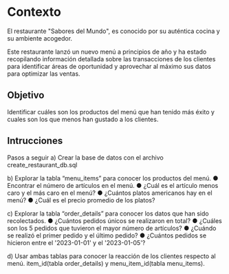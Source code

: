 # Contexto

El restaurante "Sabores del Mundo", es conocido por su auténtica cocina y su ambiente
acogedor.

Este restaurante lanzó un nuevo menú a principios de año y ha estado recopilando
información detallada sobre las transacciones de los clientes para identificar áreas de
oportunidad y aprovechar al máximo sus datos para optimizar las ventas.

## Objetivo

Identificar cuáles son los productos del menú que han tenido más éxito y cuales son los que
menos han gustado a los clientes.

## Intrucciones

Pasos a seguir
a) Crear la base de datos con el archivo create_restaurant_db.sql

b) Explorar la tabla “menu_items” para conocer los productos del menú.
● Encontrar el número de artículos en el menú.
● ¿Cuál es el artículo menos caro y el más caro en el menú?
● ¿Cuántos platos americanos hay en el menú?
● ¿Cuál es el precio promedio de los platos?

c) Explorar la tabla “order_details” para conocer los datos que han sido recolectados.
● ¿Cuántos pedidos únicos se realizaron en total?
● ¿Cuáles son los 5 pedidos que tuvieron el mayor número de artículos?
● ¿Cuándo se realizó el primer pedido y el último pedido?
● ¿Cuántos pedidos se hicieron entre el '2023-01-01' y el '2023-01-05'?

d) Usar ambas tablas para conocer la reacción de los clientes respecto al menú.
item_id(tabla order_details) y menu_item_id(tabla menu_items).
